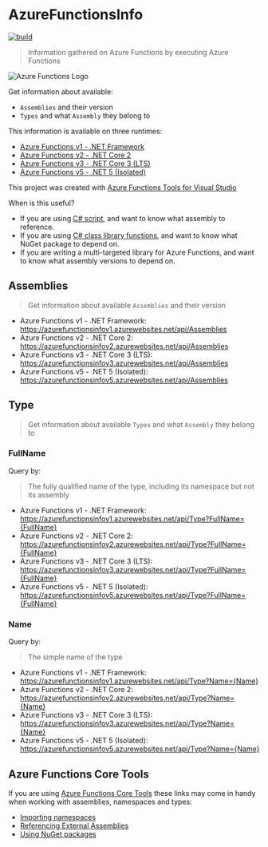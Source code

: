 # AzureFunctionsInfo

[![build](https://github.com/hlaueriksson/AzureFunctionsInfo/actions/workflows/build.yml/badge.svg)](https://github.com/hlaueriksson/AzureFunctionsInfo/actions/workflows/build.yml)

> Information gathered on Azure Functions by executing Azure Functions

![Azure Functions Logo](https://raw.githubusercontent.com/Azure/azure-functions-cli/master/src/Azure.Functions.Cli/npm/assets/azure-functions-logo-color-raster.png)

Get information about available:

* `Assemblies` and their version
* `Types` and what `Assembly` they belong to

This information is available on three runtimes:

* [Azure Functions v1 - .NET Framework](v1.md)
* [Azure Functions v2 - .NET Core 2](v2.md)
* [Azure Functions v3 - .NET Core 3 (LTS)](v3.md)
* [Azure Functions v5 - .NET 5 (Isolated)](v5.md)

This project was created with [Azure Functions Tools for Visual Studio](https://docs.microsoft.com/en-us/azure/azure-functions/functions-develop-vs)

When is this useful?

* If you are using [C# script](https://docs.microsoft.com/en-us/azure/azure-functions/functions-reference-csharp), and want to know what assembly to reference.
* If you are using [C# class library functions](https://docs.microsoft.com/en-us/azure/azure-functions/functions-dotnet-class-library), and want to know what NuGet package to depend on.
* If you are writing a multi-targeted library for Azure Functions, and want to know what assembly versions to depend on.

## Assemblies

> Get information about available `Assemblies` and their version

* Azure Functions v1 - .NET Framework: https://azurefunctionsinfov1.azurewebsites.net/api/Assemblies
* Azure Functions v2 - .NET Core 2: https://azurefunctionsinfov2.azurewebsites.net/api/Assemblies
* Azure Functions v3 - .NET Core 3 (LTS): https://azurefunctionsinfov3.azurewebsites.net/api/Assemblies
* Azure Functions v5 - .NET 5 (Isolated): https://azurefunctionsinfov5.azurewebsites.net/api/Assemblies

## Type

> Get information about available `Types` and what `Assembly` they belong to

### FullName

Query by:

> The fully qualified name of the type, including its namespace but not its assembly

* Azure Functions v1 - .NET Framework: https://azurefunctionsinfov1.azurewebsites.net/api/Type?FullName={FullName}
* Azure Functions v2 - .NET Core 2: https://azurefunctionsinfov2.azurewebsites.net/api/Type?FullName={FullName}
* Azure Functions v3 - .NET Core 3 (LTS): https://azurefunctionsinfov3.azurewebsites.net/api/Type?FullName={FullName}
* Azure Functions v5 - .NET 5 (Isolated): https://azurefunctionsinfov5.azurewebsites.net/api/Type?FullName={FullName}

### Name

Query by:

> The simple name of the type

* Azure Functions v1 - .NET Framework: https://azurefunctionsinfov1.azurewebsites.net/api/Type?Name={Name}
* Azure Functions v2 - .NET Core 2: https://azurefunctionsinfov2.azurewebsites.net/api/Type?Name={Name}
* Azure Functions v3 - .NET Core 3 (LTS): https://azurefunctionsinfov3.azurewebsites.net/api/Type?Name={Name}
* Azure Functions v5 - .NET 5 (Isolated): https://azurefunctionsinfov5.azurewebsites.net/api/Type?Name={Name}

## Azure Functions Core Tools

If you are using [Azure Functions Core Tools](https://github.com/Azure/azure-functions-core-tools) these links may come in handy when working with assemblies, namespaces and types:

* [Importing namespaces](https://docs.microsoft.com/en-us/azure/azure-functions/functions-reference-csharp#importing-namespaces)
* [Referencing External Assemblies](https://docs.microsoft.com/en-us/azure/azure-functions/functions-reference-csharp#referencing-external-assemblies)
* [Using NuGet packages](https://docs.microsoft.com/en-us/azure/azure-functions/functions-reference-csharp#using-nuget-packages)
